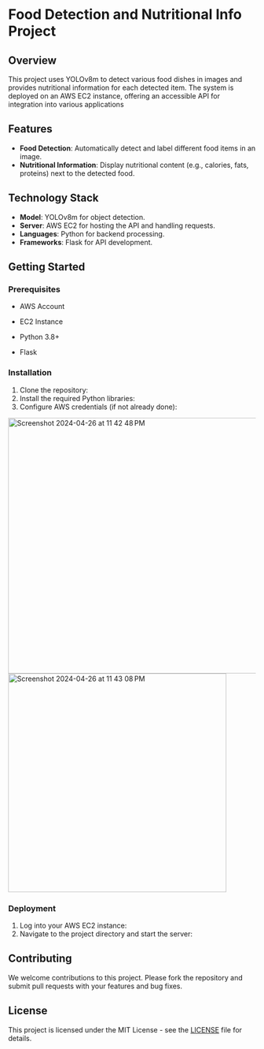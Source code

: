 # Food Detection and Nutritional Info Project

## Overview
This project uses YOLOv8m to detect various food dishes in images and provides nutritional information for each detected item. The system is deployed on an AWS EC2 instance, offering an accessible API for integration into various applications

## Features
- **Food Detection**: Automatically detect and label different food items in an image.
- **Nutritional Information**: Display nutritional content (e.g., calories, fats, proteins) next to the detected food.

## Technology Stack
- **Model**: YOLOv8m for object detection.
- **Server**: AWS EC2 for hosting the API and handling requests.
- **Languages**: Python for backend processing.
- **Frameworks**: Flask for API development.

## Getting Started

### Prerequisites
- AWS Account
- EC2 Instance

- Python 3.8+
- Flask

### Installation
1. Clone the repository:
2. Install the required Python libraries:
3. Configure AWS credentials (if not already done):
<img width="519" alt="Screenshot 2024-04-26 at 11 42 48 PM" src="https://github.com/satvikahuja/food-nutrition-classifier/assets/109898261/8a223e38-62ec-4af0-9029-ed5d8a924310">
<img width="444" alt="Screenshot 2024-04-26 at 11 43 08 PM" src="https://github.com/satvikahuja/food-nutrition-classifier/assets/109898261/0f23e5e3-3040-4fc6-b77e-e524f9dea464">

### Deployment
1. Log into your AWS EC2 instance:
2. Navigate to the project directory and start the server:
   
## Contributing
We welcome contributions to this project. Please fork the repository and submit pull requests with your features and bug fixes.
## License
This project is licensed under the MIT License - see the [LICENSE](LICENSE) file for details.

